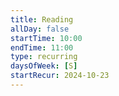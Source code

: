 ```yaml
---
title: Reading
allDay: false
startTime: 10:00
endTime: 11:00
type: recurring
daysOfWeek: [S]
startRecur: 2024-10-23
---
```

